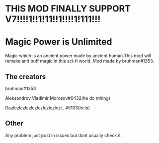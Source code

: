 # THIS MOD FINALLY SUPPORT V7!!!!1!!1!11!!1!!!!1!111!!!


# Magic Power is Unlimited
Magic which is an ancient power made by ancient human.This mod will remake and buff magic in this sci-fi world. Mod made by bruhman#1353.

## The creators 

bruhman#1353

Aleksandrov Vladimir Morozov#6432(he do nthing)

Dazlezlezlezlezlezlezlezlezl…#5103(help)

## Other

Any problem just post in issues but dont usually check it
